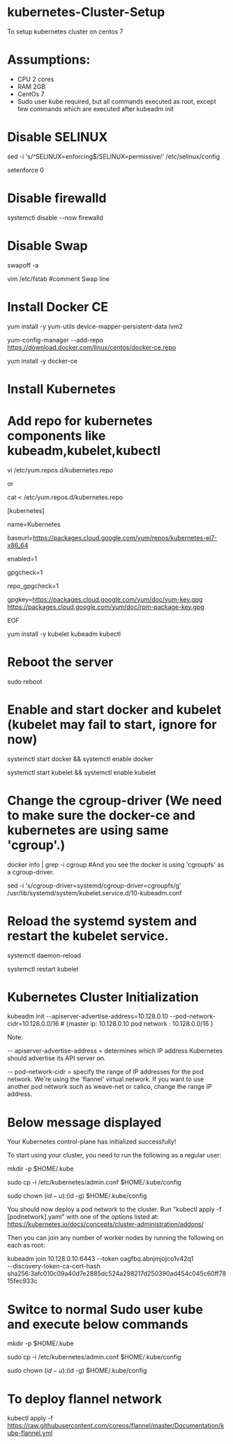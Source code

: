 # kubernetes-Cluster-Setup
To setup kubernetes cluster on centos 7

# Assumptions:

* CPU 2 cores
* RAM 2GB 
* CentOs 7
* Sudo user kube required, but all commands executed as root, except few commands which are executed after kubeadm init


# Disable SELINUX

sed -i 's/^SELINUX=enforcing$/SELINUX=permissive/' /etc/selinux/config

setenforce 0

# Disable firewalld

systemctl disable --now firewalld

# Disable Swap

swapoff -a

vim /etc/fstab  #comment Swap line

# Install Docker CE

yum install -y yum-utils device-mapper-persistent-data lvm2

yum-config-manager --add-repo https://download.docker.com/linux/centos/docker-ce.repo

yum install -y docker-ce

# Install Kubernetes

# Add repo for kubernetes components like kubeadm,kubelet,kubectl

vi /etc/yum.repos.d/kubernetes.repo

or

cat <<EOF > /etc/yum.repos.d/kubernetes.repo
        
[kubernetes]

name=Kubernetes

baseurl=https://packages.cloud.google.com/yum/repos/kubernetes-el7-x86_64

enabled=1

gpgcheck=1

repo_gpgcheck=1

gpgkey=https://packages.cloud.google.com/yum/doc/yum-key.gpg
        https://packages.cloud.google.com/yum/doc/rpm-package-key.gpg
        
EOF

yum install -y kubelet kubeadm kubectl
 
# Reboot the server

sudo reboot

# Enable and start docker and kubelet (kubelet may fail to start, ignore for now)

systemctl start docker && systemctl enable docker

systemctl start kubelet && systemctl enable kubelet

# Change the cgroup-driver (We need to make sure the docker-ce and kubernetes are using same 'cgroup'.)

docker info | grep -i cgroup   #And you see the docker is using 'cgroupfs' as a cgroup-driver.

sed -i 's/cgroup-driver=systemd/cgroup-driver=cgroupfs/g' /usr/lib/systemd/system/kubelet.service.d/10-kubeadm.conf  

# Reload the systemd system and restart the kubelet service.

systemctl daemon-reload

systemctl restart kubelet

# Kubernetes Cluster Initialization

kubeadm init --apiserver-advertise-address=10.128.0.10 --pod-network-cidr=10.128.0.0/16  # {master ip:  10.128.0.10  pod network :                                                                                                   10.128.0.0/16 }

Note:

-- apiserver-advertise-address = determines which IP address Kubernetes should advertise its API server on.

-- pod-network-cidr = specify the range of IP addresses for the pod network. 
   We're using the 'flannel' virtual network. If you want to use another pod network such as weave-net or calico, change the range IP      address.
   
# Below message displayed 

Your Kubernetes control-plane has initialized successfully!

To start using your cluster, you need to run the following as a regular user:

  mkdir -p $HOME/.kube
  
  sudo cp -i /etc/kubernetes/admin.conf $HOME/.kube/config
  
  sudo chown $(id -u):$(id -g) $HOME/.kube/config

You should now deploy a pod network to the cluster.
Run "kubectl apply -f [podnetwork].yaml" with one of the options listed at:
  https://kubernetes.io/docs/concepts/cluster-administration/addons/

Then you can join any number of worker nodes by running the following on each as root:

kubeadm join 10.128.0.10:6443 --token oagfbq.abnjmjojco1v42q1 \
    --discovery-token-ca-cert-hash sha256:3afc010c09a40d7e2885dc524a298217d250390ad454c045c60ff7815fec933c

  
# Switce to normal Sudo user kube and execute below commands

mkdir -p $HOME/.kube

sudo cp -i /etc/kubernetes/admin.conf $HOME/.kube/config

sudo chown $(id -u):$(id -g) $HOME/.kube/config

# To deploy flannel network

kubectl apply -f https://raw.githubusercontent.com/coreos/flannel/master/Documentation/kube-flannel.yml


